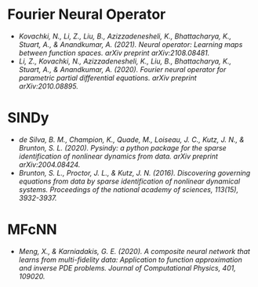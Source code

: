 # **Fourier Neural Operator**
- *Kovachki, N., Li, Z., Liu, B., Azizzadenesheli, K., Bhattacharya, K., Stuart, A., & Anandkumar, A. (2021). Neural operator: Learning maps between function spaces. arXiv preprint arXiv:2108.08481.*
- *Li, Z., Kovachki, N., Azizzadenesheli, K., Liu, B., Bhattacharya, K., Stuart, A., & Anandkumar, A. (2020). Fourier neural operator for parametric partial differential equations. arXiv preprint arXiv:2010.08895.*

# **SINDy**
- *de Silva, B. M., Champion, K., Quade, M., Loiseau, J. C., Kutz, J. N., & Brunton, S. L. (2020). Pysindy: a python package for the sparse identification of nonlinear dynamics from data. arXiv preprint arXiv:2004.08424.*
- *Brunton, S. L., Proctor, J. L., & Kutz, J. N. (2016). Discovering governing equations from data by sparse identification of nonlinear dynamical systems. Proceedings of the national academy of sciences, 113(15), 3932-3937.*  

# **MFcNN**
- *Meng, X., & Karniadakis, G. E. (2020). A composite neural network that learns from multi-fidelity data: Application to function approximation and inverse PDE problems. Journal of Computational Physics, 401, 109020.*



